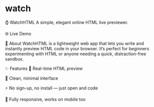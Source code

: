 # watch
⌚ WatchHTML
A simple, elegant online HTML live previewer.

🌐 Live Demo

📖 About
WatchHTML is a lightweight web app that lets you write and instantly preview HTML code in your browser. It’s perfect for beginners experimenting with HTML or anyone needing a quick, distraction-free sandbox.

✨ Features
📜 Real-time HTML preview

🎨 Clean, minimal interface

⚡ No sign-up, no install — just open and code

📱 Fully responsive, works on mobile too

